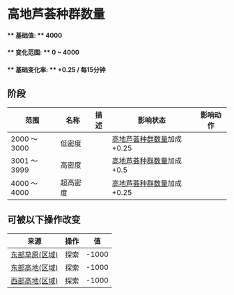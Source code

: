 # 高地芦荟种群数量  
#### ** 基础值: ** 4000   
#### ** 变化范围: ** 0 ~ 4000  
#### ** 基础变化率: ** +0.25 / 每15分钟  
## 阶段  
范围  |  名称  |  描述  |  影响状态  |  影响动作  
----  |  ----  |  ----  |  ----  |  ----  
2000 ～ 3000  |  低密度  |    |  [高地芦荟种群数量](AloeVera_HighlandsPop.md)加成+0.25  |    
3001 ～ 3999  |  高密度  |    |  [高地芦荟种群数量](AloeVera_HighlandsPop.md)加成+0.5  |    
4000 ～ 4000  |  超高密度  |    |  [高地芦荟种群数量](AloeVera_HighlandsPop.md)加成+0.25  |    
## 可被以下操作改变  
来源  |  操作  |  值  
----  |  ----  |  ----  
[东部草原(区域)](GrasslandsE.md)  |  探索  |  -1000  
[东部高地(区域)](HighlandsEastern.md)  |  探索  |  -1000  
[西部高地(区域)](HighlandsWestern.md)  |  探索  |  -1000  
